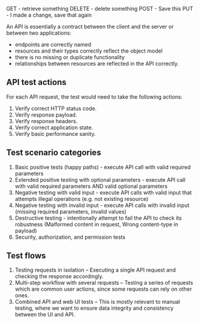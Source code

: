 GET - retrieve something
DELETE - delete something
POST - Save this
PUT - I made a change, save that again

An API is essentially a contract between the client and the server or between two applications:
 - endpoints are correctly named
 - resources and their types correctly reflect the object model
 - there is no missing or duplicate functionality
 - relationships between resources are reflected in the API  correctly. 

## API test actions 

For each API request, the test would need to take the following actions: 

1. Verify correct HTTP status code.
2. Verify response payload.
3. Verify response headers.
4. Verify correct application state.
5. Verify basic performance sanity.

## Test scenario categories

1. Basic positive tests (happy paths) - execute API call with valid required parameters
2. Extended positive testing with optional parameters - execute API call with valid required parameters AND valid optional parameters
3. Negative testing with valid input - execute API calls with valid input that attempts illegal operations (e.g. not existing resource)
4. Negative testing with invalid input - execute API calls with invalid input (missing required parameters, invalid values)
5. Destructive testing - intentionally attempt to fail the API to check its robustness (Malformed content in request, Wrong content-type in payload)
6. Security, authorization, and permission tests

## Test flows
1. Testing requests in isolation – Executing a single API request and checking the response accordingly.
2. Multi-step workflow with several requests – Testing a series of requests which are common user actions, since some requests can rely on other ones.
3. Combined API and web UI tests – This is mostly relevant to manual testing, where we want to ensure data integrity and consistency between the UI and API.